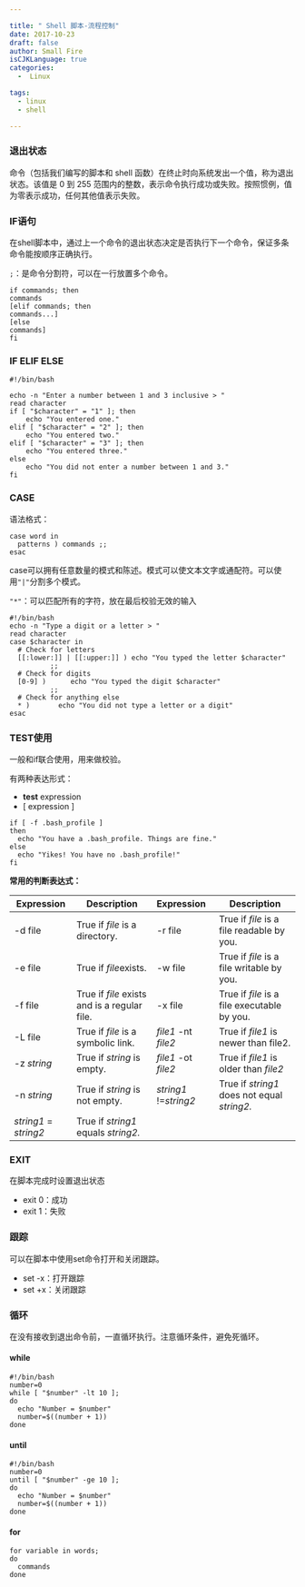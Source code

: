 ```yaml
---

title: " Shell 脚本-流程控制"
date: 2017-10-23
draft: false
author: Small Fire
isCJKLanguage: true
categories: 
  -  Linux

tags: 
  - linux
  - shell

---
```


### 退出状态 
   命令（包括我们编写的脚本和 shell 函数）在终止时向系统发出一个值，称为退出状态。该值是 0 到 255 范围内的整数，表示命令执行成功或失败。按照惯例，值为零表示成功，任何其他值表示失败。
### IF语句 
在shell脚本中，通过上一个命令的退出状态决定是否执行下一个命令，保证多条命令能按顺序正确执行。

`;`：是命令分割符，可以在一行放置多个命令。

```JS
if commands; then
commands
[elif commands; then
commands...]
[else
commands]
fi
```
### IF ELIF ELSE 

```JS
#!/bin/bash

echo -n "Enter a number between 1 and 3 inclusive > "
read character
if [ "$character" = "1" ]; then
    echo "You entered one."
elif [ "$character" = "2" ]; then
    echo "You entered two."
elif [ "$character" = "3" ]; then
    echo "You entered three."
else
    echo "You did not enter a number between 1 and 3."
fi
```

### CASE
语法格式：
```JS
case word in
  patterns ) commands ;;
esac
```
case可以拥有任意数量的模式和陈述。模式可以使文本文字或通配符。可以使用`"|"`分割多个模式。

`"*"`：可以匹配所有的字符，放在最后校验无效的输入
```JS
#!/bin/bash
echo -n "Type a digit or a letter > "
read character
case $character in
  # Check for letters
  [[:lower:]] | [[:upper:]] ) echo "You typed the letter $character"
          ;;
  # Check for digits
  [0-9] )      echo "You typed the digit $character"
          ;;
  # Check for anything else
  * )       echo "You did not type a letter or a digit"
esac
```

### TEST使用 
一般和if联合使用，用来做校验。

有两种表达形式：

   - **test** expression
   - [ expression ]

```JS
if [ -f .bash_profile ]
then
  echo "You have a .bash_profile. Things are fine."
else
  echo "Yikes! You have no .bash_profile!"
fi
```

**常用的判断表达式：**

| Expression            | Description                                  | Expression            | Description                                 |
| --------------------- | -------------------------------------------- | :-------------------- | ------------------------------------------- |
| -d file               | True if *file* is a directory.               | -r file               | True if *file* is a file readable by you.   |
| -e file               | True if *file*exists.                        | -w file               | True if *file* is a file writable by you.   |
| -f file               | True if *file* exists and is a regular file. | -x file               | True if *file* is a file executable by you. |
| -L file               | True if *file* is a symbolic link.           | *file1* -nt *file2*   | True if *file1* is newer than file2.        |
| -z *string*           | True if *string* is empty.                   | *file1* -ot *file2*   | True if *file1* is older than *file2*       |
| -n *string*           | True if *string* is not empty.               | *string1* !=*string2* | True if *string1* does not equal *string2.* |
| *string1* = *string2* | True if *string1* equals *string2.*          |                       |                                             |

### EXIT
在脚本完成时设置退出状态

- exit 0：成功
- exit 1：失败

### 跟踪
可以在脚本中使用set命令打开和关闭跟踪。

- set -x：打开跟踪
- set +x：关闭跟踪

### 循环
在没有接收到退出命令前，一直循环执行。注意循环条件，避免死循环。
#### while
```JS
#!/bin/bash
number=0
while [ "$number" -lt 10 ]; 
do
  echo "Number = $number"
  number=$((number + 1))
done
```
#### until
```JS
#!/bin/bash
number=0
until [ "$number" -ge 10 ]; 
do
  echo "Number = $number"
  number=$((number + 1))
done
```
#### for
```JS
for variable in words; 
do
  commands
done
```
